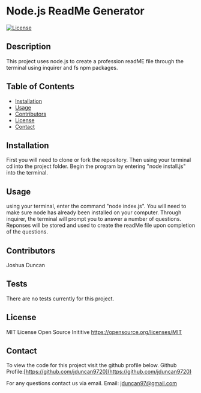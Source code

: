 # Node.js ReadMe Generator
[![License](https://img.shields.io/badge/License-MIT-yellow.svg)](https://opensource.org/licenses/MIT)
## Description 
This project uses node.js to create a profession readME file through the terminal using inquirer and fs npm packages.
## Table of Contents

* [Installation](#installation)
* [Usage](#usage)
* [Contributors](#contributors)
* [License](#license)
* [Contact](#contact)

## Installation
First you will need to clone or fork the repository. Then using your terminal cd into the project folder. Begin the program by entering "node install.js" into the terminal.
## Usage 
using your terminal, enter the command "node index.js". You will need to make sure node has already been installed on your computer. Through inquirer, the terminal will prompt you to answer a number of questions. Reponses will be stored and used to create the readMe file upon completion of the questions.  
## Contributors
Joshua Duncan
## Tests
There are no tests currently for this project.
## License
MIT License
Open Source Inititive
https://opensource.org/licenses/MIT
## Contact
To view the code for this project visit the github profile below.
Github Profile:[https://github.com/jduncan9720](https://github.com/jduncan9720)

For any questions contact us via email.
Email: [jduncan97@gmail.com](mailto:jduncan97@gmail.com)
